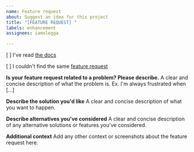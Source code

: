 ```yaml
---
name: Feature request
about: Suggest an idea for this project
title: "[FEATURE REQUEST] "
labels: enhancement
assignees: iamolegga

---
```


<!-- Please don't delete this template or we'll close your issue -->
<!-- Before creating an issue please make sure you are using the latest version. -->

[ ] I've read [the docs](https://github.com/iamolegga/create-nestjs-middleware-module/blob/master/README.md)

[ ] I couldn't find the same [feature request](https://github.com/iamolegga/create-nestjs-middleware-module/issues?q=is%3Aissue+label%3Aenhancement)

**Is your feature request related to a problem? Please describe.**
A clear and concise description of what the problem is. Ex. I'm always frustrated when [...]

**Describe the solution you'd like**
A clear and concise description of what you want to happen.

**Describe alternatives you've considered**
A clear and concise description of any alternative solutions or features you've considered.

**Additional context**
Add any other context or screenshots about the feature request here.
